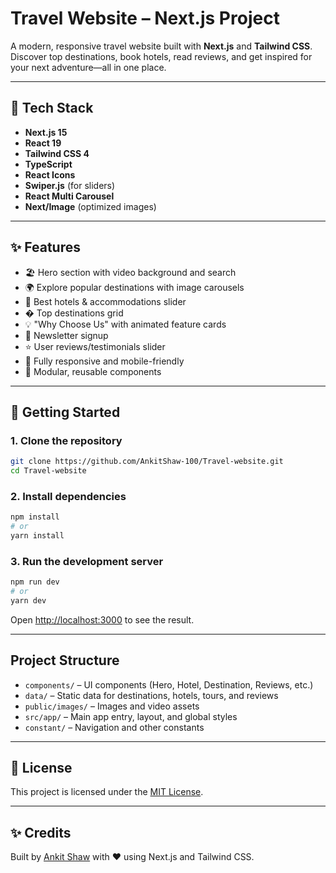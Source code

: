 # Travel Website – Next.js Project

A modern, responsive travel website built with **Next.js** and **Tailwind CSS**. Discover top destinations, book hotels, read reviews, and get inspired for your next adventure—all in one place.

---

## 🚀 Tech Stack

- **Next.js 15**
- **React 19**
- **Tailwind CSS 4**
- **TypeScript**
- **React Icons**
- **Swiper.js** (for sliders)
- **React Multi Carousel**
- **Next/Image** (optimized images)

---

## ✨ Features

- 🏖️ Hero section with video background and search
- 🌍 Explore popular destinations with image carousels
- 🏨 Best hotels & accommodations slider
- �️ Top destinations grid
- 💡 "Why Choose Us" with animated feature cards
- 📝 Newsletter signup
- ⭐ User reviews/testimonials slider
- 📱 Fully responsive and mobile-friendly
- 🧩 Modular, reusable components

---

## 🏁 Getting Started

### 1. Clone the repository

```bash
git clone https://github.com/AnkitShaw-100/Travel-website.git
cd Travel-website
```

### 2. Install dependencies

```bash
npm install
# or
yarn install
```

### 3. Run the development server

```bash
npm run dev
# or
yarn dev
```

Open [http://localhost:3000](http://localhost:3000) to see the result.

---

##  Project Structure

- `components/` – UI components (Hero, Hotel, Destination, Reviews, etc.)
- `data/` – Static data for destinations, hotels, tours, and reviews
- `public/images/` – Images and video assets
- `src/app/` – Main app entry, layout, and global styles
- `constant/` – Navigation and other constants

---

## 📄 License

This project is licensed under the [MIT License](LICENSE).

---

## ✨ Credits

Built by [Ankit Shaw](https://github.com/AnkitShaw-100) with ❤️ using Next.js and Tailwind CSS.
